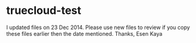 truecloud-test
==============

I updated files on 23 Dec 2014. Please use new files to review if you copy these files earlier then the date mentioned.
Thanks,
Esen Kaya
